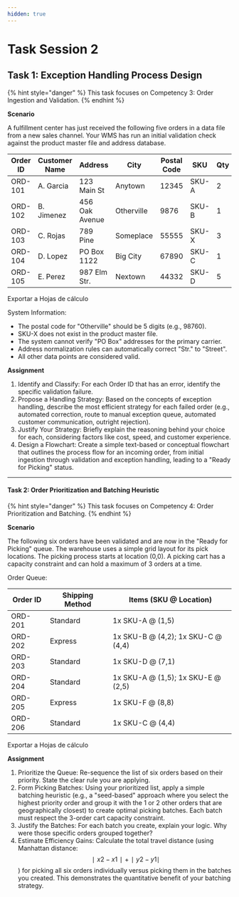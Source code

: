 ```yaml
---
hidden: true
---
```


# Task Session 2

## Task 1: Exception Handling Process Design

{% hint style="danger" %}
This task focuses on Competency 3: Order Ingestion and Validation.
{% endhint %}

**Scenario**

A fulfillment center has just received the following five orders in a data file from a new sales channel. Your WMS has run an initial validation check against the product master file and address database.

| Order ID | Customer Name | Address        | City       | Postal Code | SKU   | Qty | Payment Status |
| -------- | ------------- | -------------- | ---------- | ----------- | ----- | --- | -------------- |
| ORD-101  | A. Garcia     | 123 Main St    | Anytown    | 12345       | SKU-A | 2   | Authorized     |
| ORD-102  | B. Jimenez    | 456 Oak Avenue | Otherville | 9876        | SKU-B | 1   | Authorized     |
| ORD-103  | C. Rojas      | 789 Pine       | Someplace  | 55555       | SKU-X | 3   | Failed         |
| ORD-104  | D. Lopez      | PO Box 1122    | Big City   | 67890       | SKU-C | 1   | Authorized     |
| ORD-105  | E. Perez      | 987 Elm Str.   | Nextown    | 44332       | SKU-D | 5   | Authorized     |

Exportar a Hojas de cálculo

System Information:

* The postal code for "Otherville" should be 5 digits (e.g., 98760).
* SKU-X does not exist in the product master file.
* The system cannot verify "PO Box" addresses for the primary carrier.
* Address normalization rules can automatically correct "Str." to "Street".
* All other data points are considered valid.

**Assignment**

1. Identify and Classify: For each Order ID that has an error, identify the specific validation failure.
2. Propose a Handling Strategy: Based on the concepts of exception handling, describe the most efficient strategy for each failed order (e.g., automated correction, route to manual exception queue, automated customer communication, outright rejection).
3. Justify Your Strategy: Briefly explain the reasoning behind your choice for each, considering factors like cost, speed, and customer experience.
4. Design a Flowchart: Create a simple text-based or conceptual flowchart that outlines the process flow for an incoming order, from initial ingestion through validation and exception handling, leading to a "Ready for Picking" status.

***

#### Task 2: Order Prioritization and Batching Heuristic

{% hint style="danger" %}
This task focuses on Competency 4: Order Prioritization and Batching.
{% endhint %}

**Scenario**

The following six orders have been validated and are now in the "Ready for Picking" queue. The warehouse uses a simple grid layout for its pick locations. The picking process starts at location (0,0). A picking cart has a capacity constraint and can hold a maximum of 3 orders at a time.

Order Queue:

| Order ID | Shipping Method | Items (SKU @ Location)             |
| -------- | --------------- | ---------------------------------- |
| ORD-201  | Standard        | 1x SKU-A @ (1,5)                   |
| ORD-202  | Express         | 1x SKU-B @ (4,2); 1x SKU-C @ (4,4) |
| ORD-203  | Standard        | 1x SKU-D @ (7,1)                   |
| ORD-204  | Standard        | 1x SKU-A @ (1,5); 1x SKU-E @ (2,5) |
| ORD-205  | Express         | 1x SKU-F @ (8,8)                   |
| ORD-206  | Standard        | 1x SKU-C @ (4,4)                   |

Exportar a Hojas de cálculo

**Assignment**

1. Prioritize the Queue: Re-sequence the list of six orders based on their priority. State the clear rule you are applying.
2. Form Picking Batches: Using your prioritized list, apply a simple batching heuristic (e.g., a "seed-based" approach where you select the highest priority order and group it with the 1 or 2 other orders that are geographically closest) to create optimal picking batches. Each batch must respect the 3-order cart capacity constraint.
3. Justify the Batches: For each batch you create, explain your logic. Why were those specific orders grouped together?
4. Estimate Efficiency Gains: Calculate the total travel distance (using Manhattan distance: $$∣x2​−x1​∣+∣y2​−y1​∣$$) for picking all six orders individually versus picking them in the batches you created. This demonstrates the quantitative benefit of your batching strategy.
